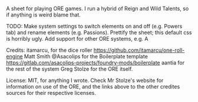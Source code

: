 A sheet for playing ORE games. I run a hybrid of Reign and Wild Talents, so if anything is weird blame that.

TODO: Make system settings to switch elements on and off (e.g. Powers tab) and rename elements (e.g. Passions).
      Prettify the sheet; this default css is horribly ugly.
      Add support for other ORE systems, e.g. A

Credits:
itamarcu, for the dice roller https://github.com/itamarcu/one-roll-engine
Matt Smith @Asacolips for the Boilerplate template https://gitlab.com/asacolips-projects/foundry-mods/boilerplate
aantia for the rest of the system
Greg Stolze for the ORE itself.



License:
MIT, for anything I wrote. Check Mr Stolze's website for information on use of the ORE, and the links above to the other credites sources for their respective licenses.